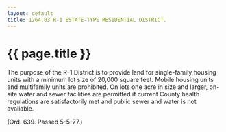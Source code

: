 ```yaml
---
layout: default 
title: 1264.03 R-1 ESTATE-TYPE RESIDENTIAL DISTRICT.
---
```


{{ page.title }}
================

The purpose of the R-1 District is to provide land for single-family
housing units with a minimum lot size of 20,000 square feet. Mobile
housing units and multifamily units are prohibited. On lots one acre in
size and larger, on-site water and sewer facilities are permitted if
current County health regulations are satisfactorily met and public
sewer and water is not available.

(Ord. 639. Passed 5-5-77.)

